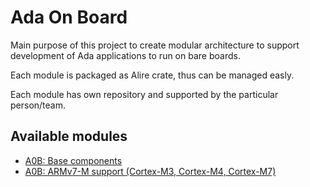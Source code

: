 # Ada On Board

Main purpose of this project to create modular architecture to support
development of Ada applications to run on bare boards.

Each module is packaged as Alire crate, thus can be managed easly.

Each module has own repository and supported by the particular person/team.

## Available modules

 * [A0B: Base components](https://github.com/godunko/a0b-base)
 * [A0B: ARMv7-M support (Cortex-M3, Cortex-M4, Cortex-M7)](https://github.com/godunko/a0b-armv7m)
